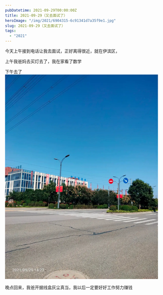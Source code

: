 ```yaml
---
pubDatetime: 2021-09-29T00:00:00Z
title: 2021-09-29（又去面试了）
heroImage: "/img/2021/6904315-6c91341d7a35f9e1.jpg"
slug: 2021-09-29（又去面试了）
tags:
  - "2021"
---
```


今天上午接到电话让我去面试，正好离得很近，就在伊滨区，

上午我爸妈去买灯去了，我在家看了数学

下午去了![](../../../../public/img/2021/6904315-6c91341d7a35f9e1.jpg)

晚点回来，我爸开据线盒灰尘真当，我以后一定要好好工作努力赚钱
